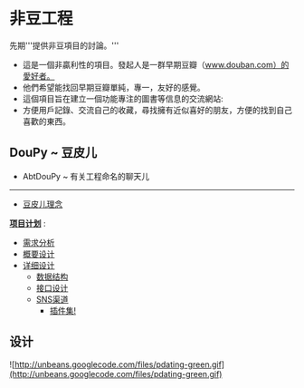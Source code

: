 # 非豆工程 #

先期'''提供非豆項目的討論。'''
  * 這是一個非贏利性的項目。發起人是一群早期豆瓣（www.douban.com）的愛好者。
  * 他們希望能找回早期豆瓣單純，專一，友好的感覺。
  * 這個項目旨在建立一個功能專注的圖書等信息的交流網站:
  * 方便用戶記錄、交流自己的收藏，尋找擁有近似喜好的朋友，方便的找到自己喜歡的東西。


## DouPy ~ 豆皮儿 ##
  * AbtDouPy ~ 有关工程命名的聊天儿

---


  * [豆皮儿理念](DouPyTheory.md)

**[项目计划](DouPyProjPlan.md)** :
  * [需求分析](DouPyRequirement.md)
  * [概要设计](DouPySummaryDesign.md)
  * [详细设计](DouPyDetailDesign.md)
    * [数据结构](DouPyData.md)
    * [接口设计](DouPyApi.md)
    * [SNS渠道](DouPySns.md)
      * [插件集!](DouPyPlugins.md)

## 设计 ##
![http://unbeans.googlecode.com/files/pdating-green.gif](http://unbeans.googlecode.com/files/pdating-green.gif)